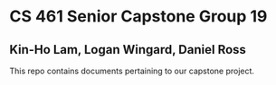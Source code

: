 # CS 461 Senior Capstone Group 19
## Kin-Ho Lam, Logan Wingard, Daniel Ross

This repo contains documents pertaining to our capstone project.